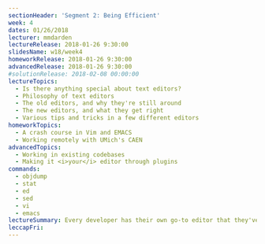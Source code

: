 ```yaml
---
sectionHeader: 'Segment 2: Being Efficient'
week: 4
dates: 01/26/2018
lecturer: mmdarden
lectureRelease: 2018-01-26 9:30:00
slidesName: w18/week4
homeworkRelease: 2018-01-26 9:30:00
advancedRelease: 2018-01-26 9:30:00
#solutionRelease: 2018-02-08 00:00:00
lectureTopics:
  - Is there anything special about text editors?
  - Philosophy of text editors
  - The old editors, and why they're still around
  - The new editors, and what they get right
  - Various tips and tricks in a few different editors
homeworkTopics:
  - A crash course in Vim and EMACS
  - Working remotely with UMich's CAEN
advancedTopics:
  - Working in existing codebases
  - Making it <i>your</i> editor through plugins
commands:
  - objdump
  - stat
  - ed
  - sed
  - vi
  - emacs
lectureSummary: Every developer has their own go-to editor that they've configured and are familiar with (try talking to each of the staff - it may cause quite a debate). It doesn't necessarily matter what you use as long as you're comfortable with it, though it is definitely beneficial to know <i>at least</i> one Terminal-Based Text Editor.
leccapFri:
---
```

